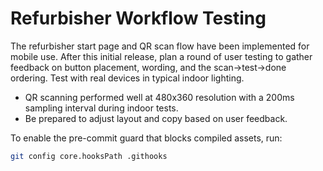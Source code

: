 # Refurbisher Workflow Testing

The refurbisher start page and QR scan flow have been implemented for mobile use. After this initial release, plan a round of user testing to gather feedback on button placement, wording, and the scan→test→done ordering. Test with real devices in typical indoor lighting.

- QR scanning performed well at 480x360 resolution with a 200ms sampling interval during indoor tests.
- Be prepared to adjust layout and copy based on user feedback.

To enable the pre-commit guard that blocks compiled assets, run:

```bash
git config core.hooksPath .githooks
```
